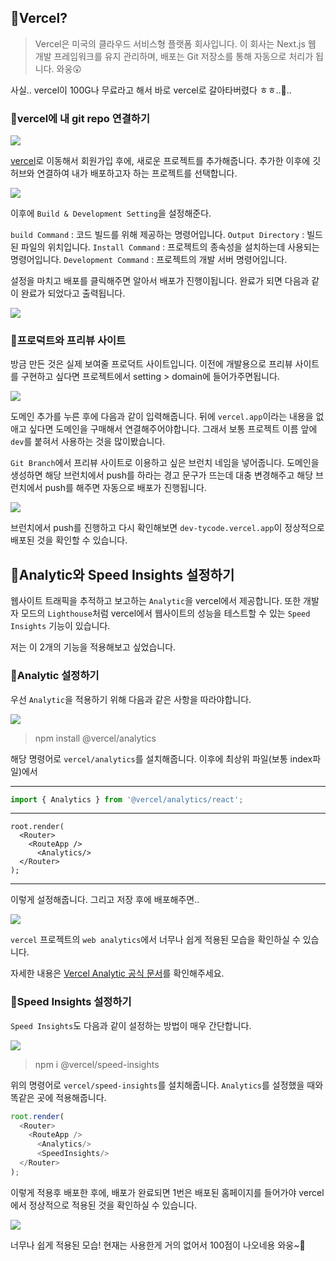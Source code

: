 ## 🦮Vercel?

>Vercel은 미국의 클라우드 서비스형 플랫폼 회사입니다. 이 회사는 Next.js 웹 개발 프레임워크를 유지 관리하며, 배포는 Git 저장소를 통해 자동으로 처리가 됩니다. 와웅😲

사실.. vercel이 100G나 무료라고 해서 바로 vercel로 갈아타버렸다 ㅎㅎ..🥊..


### 🦄vercel에 내 git repo 연결하기

<img src="/images/publishing_study/15/image1.webp"/>


[vercel](vercel.com)로 이동해서 회원가입 후에, 새로운 프로젝트를 추가해줍니다. 추가한 이후에 깃허브와 연결하여 내가 배포하고자 하는 프로젝트를 선택합니다.

<img src="/images/publishing_study/15/image2.webp"/>

이후에 `Build & Development Setting`을 설정해준다.

`build Command` : 코드 빌드를 위해 제공하는 명령어입니다.
`Output Directory` : 빌드된 파일의 위치입니다.
`Install Command` : 프로젝트의 종속성을 설치하는데 사용되는 명령어입니다.
`Development Command` : 프로젝트의 개발 서버 명령어입니다.

설정을 마치고 배포를 클릭해주면 알아서 배포가 진행이됩니다. 완료가 되면 다음과 같이 완료가 되었다고 출력됩니다.

<img src="/images/publishing_study/15/image3.webp"/>

### 🦄프로덕트와 프리뷰 사이트

방금 만든 것은 실제 보여줄 프로덕트 사이트입니다. 이전에 개발용으로 프리뷰 사이트를 구현하고 싶다면 프로젝트에서 setting > domain에 들어가주면됩니다.

<img src="/images/publishing_study/15/image4.webp"/>

도메인 추가를 누른 후에 다음과 같이 입력해줍니다. 뒤에 `vercel.app`이라는 내용을 없애고 싶다면 도메인을 구매해서 연결해주어야합니다. 그래서 보통 프로젝트 이름 앞에 `dev`를 붙혀서 사용하는 것을 많이봤습니다.

`Git Branch`에서 프리뷰 사이트로 이용하고 싶은 브런치 네임을 넣어줍니다. 도메인을 생성하면 해당 브런치에서 push를 하라는 경고 문구가 뜨는데 대충 변경해주고 해당 브런치에서 push를 해주면 자동으로 배포가 진행됩니다.

<img src="/images/publishing_study/15/image5.webp"/>

브런치에서 push를 진행하고 다시 확인해보면 `dev-tycode.vercel.app`이 정상적으로 배포된 것을 확인할 수 있습니다.

## 🦮Analytic와 Speed Insights 설정하기

웹사이트 트래픽을 추적하고 보고하는 `Analytic`을 vercel에서 제공합니다. 또한 개발자 모드의 `Lighthouse`처럼 vercel에서 웹사이트의 성능을 테스트할 수 있는 `Speed Insights` 기능이 있습니다.

저는 이 2개의 기능을 적용해보고 싶었습니다.

### 🦄Analytic 설정하기

우선 `Analytic`을 적용하기 위해 다음과 같은 사항을 따라야합니다.

<img src="/images/publishing_study/15/image6.webp"/>

>npm install @vercel/analytics

해당 명령어로 `vercel/analytics`를 설치해줍니다. 이후에 최상위 파일(보통 index파일)에서

***

```javascript
import { Analytics } from '@vercel/analytics/react';
```

***

```
root.render(
  <Router>
    <RouteApp />
	  <Analytics/>
  </Router>
);
```

***

이렇게 설정해줍니다. 그리고 저장 후에 배포해주면..

<img src="/images/publishing_study/15/image7.webp"/>

`vercel` 프로젝트의 `web analytics`에서 너무나 쉽게 적용된 모습을 확인하실 수 있습니다.

자세한 내용은 [Vercel Analytic 공식 문서](https://vercel.com/docs/analytics/quickstart )를 확인해주세요.

### 🦄Speed Insights 설정하기

`Speed Insights`도 다음과 같이 설정하는 방법이 매우 간단합니다.

<img src="/images/publishing_study/15/image8.webp"/>

>npm i @vercel/speed-insights

위의 명령어로 `vercel/speed-insights`를 설치해줍니다.
`Analytics`를 설정했을 때와 똑같은 곳에 적용해줍니다.

```javascript
root.render(
  <Router>
    <RouteApp />
	  <Analytics/>
      <SpeedInsights/>
  </Router>
);
```

이렇게 적용후 배포한 후에, 배포가 완료되면 1번은 배포된 홈페이지를 들어가야 vercel에서 정상적으로 적용된 것을 확인하실 수 있습니다.

<img src="/images/publishing_study/15/image9.webp"/>

너무나 쉽게 적용된 모습! 현재는 사용한게 거의 없어서 100점이 나오네용 와웅~👏